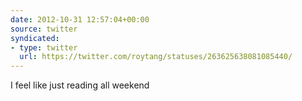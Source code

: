 ```yaml
---
date: 2012-10-31 12:57:04+00:00
source: twitter
syndicated:
- type: twitter
  url: https://twitter.com/roytang/statuses/263625638081085440/
---
```


I feel like just reading all weekend